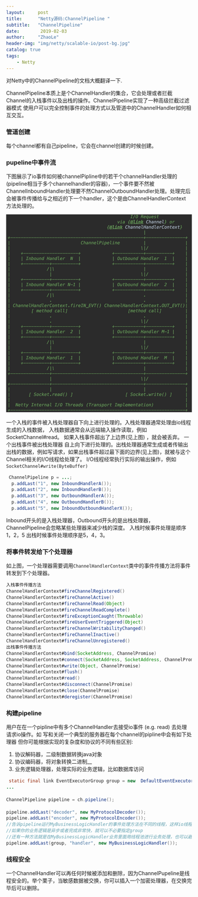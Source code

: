 ```yaml
---
layout:     post
title:      "Netty源码:ChannelPipeline "
subtitle:   "ChannelPipeline"
date:        2019-02-03
author:     "ZhaoLe"
header-img: "img/netty/scalable-io/post-bg.jpg"
catalog: true
tags:
    - Netty
---
```


对Netty中的ChannelPipeline的文档大概翻译一下.

ChannelPipeline本质上是个ChannelHandler的集合，它会处理或者拦截Channel的入栈事件以及出栈的操作。ChannelPipeline实现了一种高级拦截过滤器模式
使用户可以完全控制事件的处理方式以及管道中的ChannelHandler如何相互交互。

### 管道创建
每个channel都有自己pipeline，它会在channel创建的时候创建。

### pupeline中事件流
下图展示了io事件如何被channelPipline中的若干个channelHandler处理的(pipeline相当于多个channelhandler的容器)，一个事件要不然被ChannelInboundHandler处理要不然ChannelOutboundHandler处理。处理完后会被事件传播给与之相近的下一个handler，这个是由ChannelHandlerContext 方法处理的。
 
![IMAGE](/img/netty/extend/channelPipeline/1.jpg)
 
 一个入栈的事件被入栈处理器自下向上进行处理的。入栈处理器通常处理由io线程生成的入栈数据， 入栈数据通常会从远端输入操作读取，例如SocketChannel#read。 如果入栈事件超出了上边界(见上图) ，就会被丢弃。
 一个出栈事件被出栈处理器 自上向下进行处理的。出栈处理器通常生成或者传输出出栈的数据，例如写请求，如果出栈事件超过最下面的边界(见上图)，就被与这个Channel相关的I/O线程给处理了。
I/O线程经常执行实际的输出操作，例如`SocketChannel#write(ByteBuffer)`

```java
 ChannelPipeline p = ...;
  p.addLast("1", new InboundHandlerA());
  p.addLast("2", new InboundHandlerB());
  p.addLast("3", new OutboundHandlerA());
  p.addLast("4", new OutboundHandlerB());
  p.addLast("5", new InboundOutboundHandlerX());
```
Inbound开头的是入栈处理器，Outbound开头的是出栈处理器，
ChannelPipeline会忽略某些处理器来减少栈的深度。
入栈时候事件处理是顺序1，2，5 
出栈时候事件处理顺序是5，4，3。

### 将事件转发给下个处理器
如上图，一个处理器需要调用`ChannelHandlerContext`类中的事件传播方法将事件转发到下个处理器。

```java
入栈事件传播方法
ChannelHandlerContext#fireChannelRegistered()
ChannelHandlerContext#fireChannelActive()
ChannelHandlerContext#fireChannelRead(Object)
ChannelHandlerContext#fireChannelReadComplete()
ChannelHandlerContext#fireExceptionCaught(Throwable)
ChannelHandlerContext#fireUserEventTriggered(Object)
ChannelHandlerContext#fireChannelWritabilityChanged()
ChannelHandlerContext#fireChannelInactive()
ChannelHandlerContext#fireChannelUnregistered()
出栈事件传播方法
ChannelHandlerContext#bind(SocketAddress, ChannelPromise)
ChannelHandlerContext#connect(SocketAddress, SocketAddress, ChannelPromise)
ChannelHandlerContext#write(Object, ChannelPromise)
ChannelHandlerContext#flush()
ChannelHandlerContext#read()
ChannelHandlerContext#disconnect(ChannelPromise)
ChannelHandlerContext#close(ChannelPromise)  
ChannelHandlerContext#deregister(ChannelPromise)
```

### 构建pipeline
  用户在在一个pipline中有多个ChannelHandler去接受io事件 (e.g. read) 去处理请求io操作。如 写和关闭一个典型的服务器在每个channel的pipline中会有如下处理器 但你可能根据实现的复杂度和协议的不同有些区别:
  
1. 协议解码器，二级制数据转换java对象
2. 协议编码器，将对象转换二进制__
3. 业务逻辑处理器，处理实际的业务逻辑，比如数据库访问
    
  ```java
   static final link EventExecutorGroup group = new  DefaultEventExecutorGroup(16);
  ...
 
  ChannelPipeline pipeline = ch.pipeline();
 
  pipeline.addLast("decoder", new MyProtocolDecoder());
  pipeline.addLast("encoder", new MyProtocolEncoder());
  //告诉pipeline运行MyBusinessLogicHandler的事件处理方法在不同的线程，这样io线程就不会被一个耗时任务给堵塞了。
  //如果你的业务逻辑是异步或者完成非常快，就可以不必要指定group
  //还有一种方法就是在MyBusinessLogicHandler业务里面用线程池进行业务处理，也可以避免io线程堵塞
  pipeline.addLast(group, "handler", new MyBusinessLogicHandler());
  ```
  
### 线程安全
一个ChannelHandler可以再任何时候被添加和删除，因为ChannelPupeline是线程安全的。举个栗子，当敏感数据被交换，你可以插入一个加密处理器，在交换完毕后可以删除。